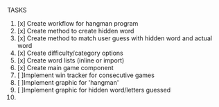 TASKS

1. [x] Create workflow for hangman program
2. [x] Create method to create hidden word
3. [x] Create method to match user guess with hidden word and actual word
4. [x] Create difficulty/category options
5. [x] Create word lists (inline or import)
6. [x] Create main game component
7. [ ]Implement win tracker for consecutive games
8. [ ]Implement graphic for 'hangman'
9. [ ]Implement graphic for hidden word/letters guessed
10.
